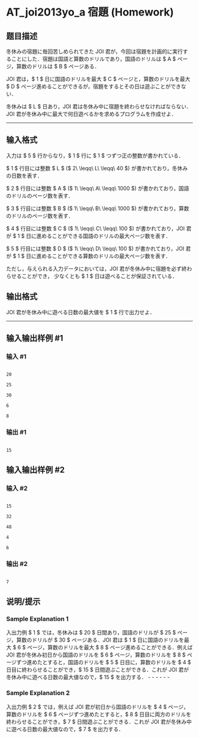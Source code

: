 # AT_joi2013yo_a 宿題 (Homework)

## 题目描述

[problemUrl]: https://atcoder.jp/contests/joi2013yo/tasks/joi2013yo_a

冬休みの宿題に毎回苦しめられてきた JOI 君が，今回は宿題を計画的に実行することにした．宿題は国語と算数のドリルであり，国語のドリルは $ A $ ページ，算数のドリルは $ B $ ページある．

JOI 君は，$ 1 $ 日に国語のドリルを最大 $ C $ ページと，算数のドリルを最大 $ D $ ページ進めることができるが，宿題をするとその日は遊ぶことができない．

冬休みは $ L $ 日あり，JOI 君は冬休み中に宿題を終わらせなければならない．JOI 君が冬休み中に最大で何日遊べるかを求めるプログラムを作成せよ．

- - - - - -

## 输入格式

入力は $ 5 $ 行からなり，$ 1 $ 行に $ 1 $ つずつ正の整数が書かれている．

$ 1 $ 行目には整数 $ L $ ($ 2\ \leqq\ L\ \leqq\ 40 $) が書かれており，冬休みの日数を表す．  
$ 2 $ 行目には整数 $ A $ ($ 1\ \leqq\ A\ \leqq\ 1000 $) が書かれており，国語のドリルのページ数を表す．  
$ 3 $ 行目には整数 $ B $ ($ 1\ \leqq\ B\ \leqq\ 1000 $) が書かれており，算数のドリルのページ数を表す．  
$ 4 $ 行目には整数 $ C $ ($ 1\ \leqq\ C\ \leqq\ 100 $) が書かれており，JOI 君が $ 1 $ 日に進めることができる国語のドリルの最大ページ数を表す．  
$ 5 $ 行目には整数 $ D $ ($ 1\ \leqq\ D\ \leqq\ 100 $) が書かれており，JOI 君が $ 1 $ 日に進めることができる算数のドリルの最大ページ数を表す．

ただし，与えられる入力データにおいては，JOI 君が冬休み中に宿題を必ず終わらせることができ， 少なくとも $ 1 $ 日は遊べることが保証されている．

## 输出格式

JOI 君が冬休み中に遊べる日数の最大値を $ 1 $ 行で出力せよ．

- - - - - -

## 输入输出样例 #1

### 输入 #1

```
20
25
30
6
8
```

### 输出 #1

```
15
```

## 输入输出样例 #2

### 输入 #2

```
15
32
48
4
6
```

### 输出 #2

```
7
```

## 说明/提示

### Sample Explanation 1

入出力例 $ 1 $ では，冬休みは $ 20 $ 日間あり，国語のドリルが $ 25 $ ページ，算数のドリルが $ 30 $ ページある．JOI 君は $ 1 $ 日に国語のドリルを最大 $ 6 $ ページ，算数のドリルを最大 $ 8 $ ページ進めることができる．例えば JOI 君が冬休み初日から国語のドリルを $ 6 $ ページ，算数のドリルを $ 8 $ ページずつ進めたとすると，国語のドリルを $ 5 $ 日目に，算数のドリルを $ 4 $ 日目に終わらせることができ，$ 15 $ 日間遊ぶことができる．これが JOI 君が冬休み中に遊べる日数の最大値なので，$ 15 $ を出力する． - - - - - -

### Sample Explanation 2

入出力例 $ 2 $ では，例えば JOI 君が初日から国語のドリルを $ 4 $ ページ，算数のドリルを $ 6 $ ページずつ進めたとすると，$ 8 $ 日目に両方のドリルを終わらせることができ，$ 7 $ 日間遊ぶことができる．これが JOI 君が冬休み中に遊べる日数の最大値なので，$ 7 $ を出力する．
